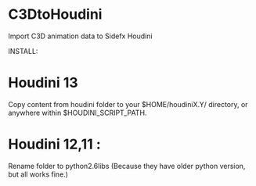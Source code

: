 C3DtoHoudini
============

Import C3D animation data to Sidefx Houdini

INSTALL:

Houdini 13
===========
Copy content from houdini folder to your $HOME/houdiniX.Y/ directory, or anywhere within $HOUDINI_SCRIPT_PATH.

Houdini 12,11 :
=================
Rename folder to python2.6libs (Because they have older python version, but all works fine.)
